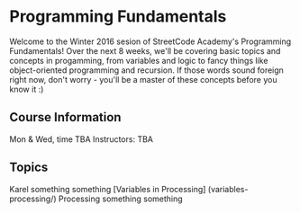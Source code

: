 # Programming Fundamentals

Welcome to the Winter 2016 sesion of StreetCode Academy's Programming Fundamentals! Over the next 8 weeks, we'll be covering basic topics and concepts in progamming, from variables and logic to fancy things like object-oriented programming and recursion. If those words sound foreign right now, don't worry - you'll be a master of these concepts before you know it :)

## Course Information
Mon & Wed, time TBA
Instructors: TBA

## Topics
Karel something something
[Variables in Processing] (variables-processing/)
Processing something something
